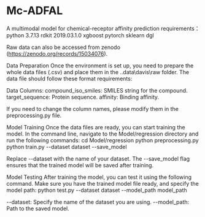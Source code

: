# Mc-ADFAL 
A multimodal model for chemical-receptor affinity prediction
requirements：
python 3.7.13
rdkit 2019.03.1.0
xgboost 
pytorch
sklearn
dgl

Raw data can also be accessed from zenodo (https://zenodo.org/records/15034076).

Data Preparation
Once the environment is set up, you need to prepare the whole data files (.csv) and place them in the ..data\davis\raw folder. The data file should follow these format requirements:

Data Columns:
compound_iso_smiles: SMILES string for the compound.
target_sequence: Protein sequence.
affinity: Binding affinity.

If you need to change the column names, please modify them in the preprocessing.py file.

Model Training
Once the data files are ready, you can start training the model. In the command line, navigate to the Model/regression directory and run the following commands:
cd Model/regression
python preprocessing.py
python train.py --dataset dataset --save_model

Replace --dataset with the name of your dataset.
The --save_model flag ensures that the trained model will be saved after training.


Model Testing
After training the model, you can test it using the following command. Make sure you have the trained model file ready, and specify the model path:
python test.py --dataset dataset --model_path model_path

--dataset: Specify the name of the dataset you are using.
--model_path: Path to the saved model.



